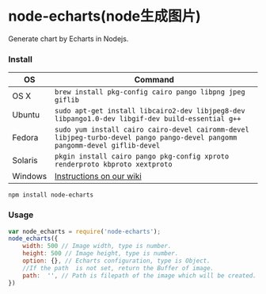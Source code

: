 # node-echarts(node生成图片)

Generate chart by Echarts in Nodejs.
### Install
OS | Command
----- | -----
OS X | `brew install pkg-config cairo pango libpng jpeg giflib`
Ubuntu | `sudo apt-get install libcairo2-dev libjpeg8-dev libpango1.0-dev libgif-dev build-essential g++`
Fedora | `sudo yum install cairo cairo-devel cairomm-devel libjpeg-turbo-devel pango pango-devel pangomm pangomm-devel giflib-devel`
Solaris | `pkgin install cairo pango pkg-config xproto renderproto kbproto xextproto`
Windows | [Instructions on our wiki](https://github.com/ZhangRuyi0528/node_chart)

```
npm install node-echarts
```

### Usage
```javascript
var node_echarts = require('node-echarts');
node_echarts({
    width: 500 // Image width, type is number.
    height: 500 // Image height, type is number.
    option: {}, // Echarts configuration, type is Object.
    //If the path  is not set, return the Buffer of image.
    path:  '', // Path is filepath of the image which will be created.
})

```


